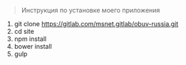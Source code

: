 >Инструкция по установке моего приложения

1. git clone  https://gitlab.com/msnet.gitlab/obuv-russia.git
2. cd site
3. npm install
4. bower install
5. gulp